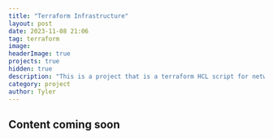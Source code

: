 ```yaml
---
title: "Terraform Infrastructure"
layout: post
date: 2023-11-08 21:06
tag: terraform
image:
headerImage: true
projects: true
hidden: true
description: "This is a project that is a terraform HCL script for network infrastructure."
category: project
author: Tyler
---
```


## Content coming soon
